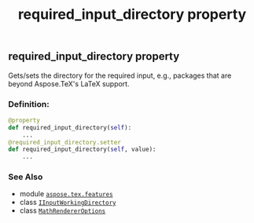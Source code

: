 ﻿---
title: required_input_directory property
second_title: Aspose.TeX for Python via .NET API References
description: 
type: docs
weight: 80
url: /python-net/aspose.tex.features/mathrendereroptions/required_input_directory/
is_root: false
---

## required_input_directory property


Gets/sets the directory for the required input, e.g.,
packages that are beyond Aspose.TeX's LaTeX support.
### Definition:
```python
@property
def required_input_directory(self):
    ...
@required_input_directory.setter
def required_input_directory(self, value):
    ...
```

### See Also
* module [`aspose.tex.features`](../../)
* class [`IInputWorkingDirectory`](/tex/python-net/aspose.tex.io/iinputworkingdirectory)
* class [`MathRendererOptions`](/tex/python-net/aspose.tex.features/mathrendereroptions)
